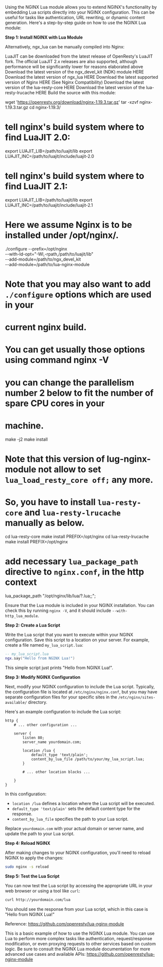 Using the NGINX Lua module allows you to extend NGINX's functionality by embedding Lua scripts directly into your NGINX configuration. This can be useful for tasks like authentication, URL rewriting, or dynamic content generation. Here's a step-by-step guide on how to use the NGINX Lua module:

**Step 1: Install NGINX with Lua Module**

Alternatively, ngx_lua can be manually compiled into Nginx:

LuaJIT can be downloaded from the latest release of OpenResty's LuaJIT fork. The official LuaJIT 2.x releases are also supported, although performance will be significantly lower for reasons elaborated above
Download the latest version of the ngx_devel_kit (NDK) module HERE
Download the latest version of ngx_lua HERE
Download the latest supported version of Nginx HERE (See Nginx Compatibility)
Download the latest version of the lua-resty-core HERE
Download the latest version of the lua-resty-lrucache HERE
Build the source with this module:

 wget 'https://openresty.org/download/nginx-1.19.3.tar.gz'
 tar -xzvf nginx-1.19.3.tar.gz
 cd nginx-1.19.3/

 # tell nginx's build system where to find LuaJIT 2.0:
 export LUAJIT_LIB=/path/to/luajit/lib
 export LUAJIT_INC=/path/to/luajit/include/luajit-2.0

 # tell nginx's build system where to find LuaJIT 2.1:
 export LUAJIT_LIB=/path/to/luajit/lib
 export LUAJIT_INC=/path/to/luajit/include/luajit-2.1

 # Here we assume Nginx is to be installed under /opt/nginx/.
 ./configure --prefix=/opt/nginx \
         --with-ld-opt="-Wl,-rpath,/path/to/luajit/lib" \
         --add-module=/path/to/ngx_devel_kit \
         --add-module=/path/to/lua-nginx-module

 # Note that you may also want to add `./configure` options which are used in your
 # current nginx build.
 # You can get usually those options using command nginx -V

 # you can change the parallelism number 2 below to fit the number of spare CPU cores in your
 # machine.
 make -j2
 make install

 # Note that this version of lug-nginx-module not allow to set `lua_load_resty_core off;` any more.
 # So, you have to install `lua-resty-core` and `lua-resty-lrucache` manually as below.

 cd lua-resty-core
 make install PREFIX=/opt/nginx
 cd lua-resty-lrucache
 make install PREFIX=/opt/nginx

 # add necessary `lua_package_path` directive to `nginx.conf`, in the http context

 lua_package_path "/opt/nginx/lib/lua/?.lua;;";

Ensure that the Lua module is included in your NGINX installation. You can check this by running `nginx -V`, and it should include `--with-http_lua_module`.

**Step 2: Create a Lua Script**

Write the Lua script that you want to execute within your NGINX configuration. Save this script to a location on your server. For example, create a file named `my_lua_script.lua`:

```lua
-- my_lua_script.lua
ngx.say("Hello from NGINX Lua!")
```

This simple script just prints "Hello from NGINX Lua!".

**Step 3: Modify NGINX Configuration**

Next, modify your NGINX configuration to include the Lua script. Typically, the configuration file is located at `/etc/nginx/nginx.conf`, but you may have separate configuration files for your specific sites in the `/etc/nginx/sites-available/` directory.

Here's an example configuration to include the Lua script:

```nginx
http {
    # ... other configuration ...

    server {
        listen 80;
        server_name yourdomain.com;

        location /lua {
            default_type 'text/plain';
            content_by_lua_file /path/to/your/my_lua_script.lua;
        }

        # ... other location blocks ...

    }
}
```

In this configuration:

- `location /lua` defines a location where the Lua script will be executed.
- `default_type 'text/plain'` sets the default content type for the response.
- `content_by_lua_file` specifies the path to your Lua script.

Replace `yourdomain.com` with your actual domain or server name, and update the path to your Lua script.

**Step 4: Reload NGINX**

After making changes to your NGINX configuration, you'll need to reload NGINX to apply the changes:

```bash
sudo nginx -s reload
```

**Step 5: Test the Lua Script**

You can now test the Lua script by accessing the appropriate URL in your web browser or using a tool like `curl`:

```bash
curl http://yourdomain.com/lua
```

You should see the response from your Lua script, which in this case is "Hello from NGINX Lua!"

Reference: https://github.com/openresty/lua-nginx-module

This is a basic example of how to use the NGINX Lua module. You can use Lua to perform more complex tasks like authentication, request/response modification, or even proxying requests to other services based on custom logic. Be sure to consult the NGINX Lua module documentation for more advanced use cases and available APIs: https://github.com/openresty/lua-nginx-module
